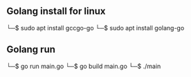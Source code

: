 ## Golang install for linux
└─$ sudo apt install gccgo-go 
└─$ sudo apt install golang-go

## Golang run
└─$ go run main.go
└─$ go build main.go
└─$ ./main
